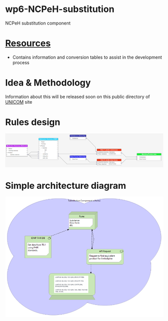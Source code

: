 # wp6-NCPeH-substitution
NCPeH substitution component

# [Resources](/resources/)
- Contains information and conversion tables to assist in the development process

# Idea & Methodology

Information about this will be released soon on this public directory of [UNICOM](https://unicom-project.eu/public-deliverables/) site

# Rules design

![Rule methodology](/image/rule_design.png)

# Simple architecture diagram
![Software approac](/image/Substitution_result.png)